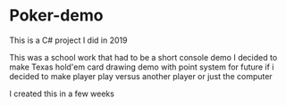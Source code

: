 # Poker-demo
This is a C# project I did in 2019

This was a school work that had to be a short console demo
I decided to make Texas hold'em card drawing demo with point system for future if i decided to make player play versus another player or just the computer

I created this in a few weeks
